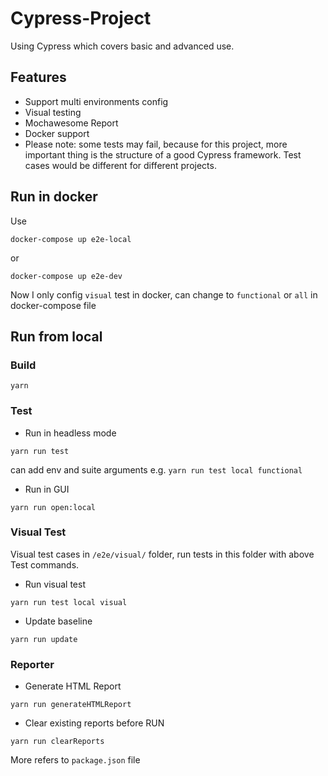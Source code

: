 # Cypress-Project

Using Cypress which covers basic and advanced use.

## Features

- Support multi environments config
- Visual testing
- Mochawesome Report
- Docker support
- Please note: some tests may fail, because for this project, more important thing is the structure of a good Cypress framework. Test cases would be different for different projects.

## Run in docker

Use

```
docker-compose up e2e-local
```

or

```
docker-compose up e2e-dev
```

Now I only config `visual` test in docker, can change to `functional` or `all`
in docker-compose file

## Run from local

### Build

```$xslt
yarn
```

### Test

- Run in headless mode

```$xslt
yarn run test
```

can add env and suite arguments
e.g. `yarn run test local functional`

- Run in GUI

```$xslt
yarn run open:local
```
### Visual Test
Visual test cases in `/e2e/visual/` folder, run tests in this folder with above Test commands.
- Run visual test
```$xslt
yarn run test local visual
```
- Update baseline
```$xslt
yarn run update
```
### Reporter

- Generate HTML Report

```$xslt
yarn run generateHTMLReport
```

- Clear existing reports before RUN

```$xslt
yarn run clearReports
```

More refers to `package.json` file
